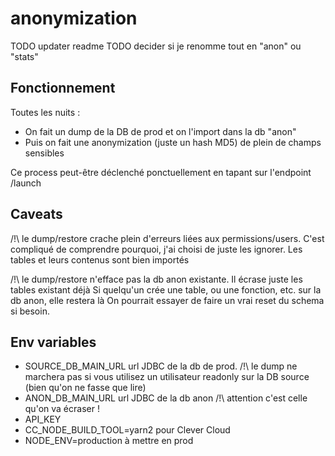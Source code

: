# anonymization

TODO updater readme
TODO decider si je renomme tout en "anon" ou "stats"

## Fonctionnement

Toutes les nuits :

- On fait un dump de la DB de prod et on l'import dans la db "anon"
- Puis on fait une anonymization (juste un hash MD5) de plein de champs sensibles

Ce process peut-être déclenché ponctuellement en tapant sur l'endpoint /launch

## Caveats

/!\ le dump/restore crache plein d'erreurs liées aux permissions/users.
C'est compliqué de comprendre pourquoi, j'ai choisi de juste les ignorer.
Les tables et leurs contenus sont bien importés

/!\ le dump/restore n'efface pas la db anon existante. Il écrase juste les tables existant déjà
Si quelqu'un crée une table, ou une fonction, etc. sur la db anon, elle restera là
On pourrait essayer de faire un vrai reset du schema si besoin.

## Env variables

- SOURCE_DB_MAIN_URL url JDBC de la db de prod. /!\ le dump ne marchera pas si vous utilisez un utilisateur readonly sur la DB source (bien qu'on ne fasse que lire)
- ANON_DB_MAIN_URL url JDBC de la db anon /!\ attention c'est celle qu'on va écraser !
- API_KEY
- CC_NODE_BUILD_TOOL=yarn2 pour Clever Cloud
- NODE_ENV=production à mettre en prod
